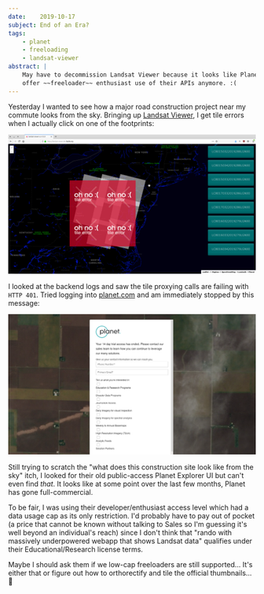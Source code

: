 ```yaml
---
date:    2019-10-17
subject: End of an Era?
tags:
    - planet
    - freeloading
    - landsat-viewer
abstract: |
    May have to decommission Landsat Viewer because it looks like Planet.com doesn't
    offer ~~freeloader~~ enthusiast use of their APIs anymore. :(
---
```


Yesterday I wanted to see how a major road construction project near my commute
looks from the sky.  Bringing up [Landsat Viewer](https://landsat-viewer.dev.bazile.org),
I get tile errors when I actually click on one of the footprints:

![tile error](/public/writing/attachments/landsat_viewer_tile_error.png)

I looked at the backend logs and saw the tile proxying calls are failing with
`HTTP 401`.  Tried logging into [planet.com](https://planet.com) and am
immediately stopped by this message:

!["Your 14 day trial access has ended. Please contact our sales team to learn how you can continue to leverage our many solutions."](/public/writing/attachments/planet_upsell.png)

Still trying to scratch the "what does this construction site look like from the
sky" itch, I looked for their old public-access Planet Explorer UI but can't even
find _that_.  It looks like at some point over the last few months, Planet has
gone full-commercial.

To be fair, I was using their developer/enthusiast access level which had a data
usage cap as its only restriction.  I'd probably have to pay out of pocket (a
price that cannot be known without talking to Sales so I'm guessing it's well
beyond an individual's reach) since I don't think that "rando with massively
underpowered webapp that shows Landsat data" qualifies under their
Educational/Research license terms.

Maybe I should ask them if we low-cap freeloaders are still supported...  It's
either that or figure out how to orthorectify and tile the official thumbnails... 🤔
